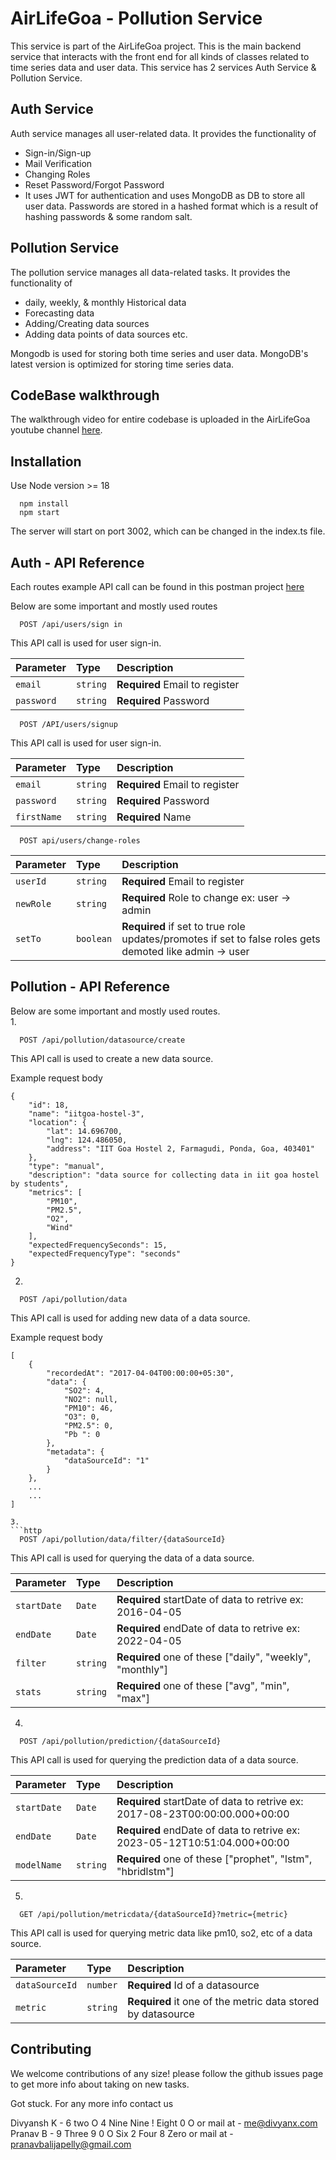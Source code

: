 # AirLifeGoa - Pollution Service  

This service is part of the AirLifeGoa project. This is the main backend service that interacts with the front end for all kinds of classes related to time series data and user data. This service has 2 services Auth Service & Pollution Service.

## Auth Service
Auth service manages all user-related data. It provides the functionality of 
 - Sign-in/Sign-up
 - Mail Verification
 - Changing Roles
 - Reset Password/Forgot Password
 - It uses JWT for authentication and uses MongoDB as DB to store all user data. Passwords are stored in a hashed format which is a result of hashing passwords &  some random salt.


## Pollution Service
The pollution service manages all data-related tasks. It provides the functionality of 
 - daily, weekly, & monthly Historical data 
 - Forecasting data
 - Adding/Creating data sources
 - Adding data points of data sources etc.

Mongodb is used for storing both time series and user data. MongoDB's latest version is optimized for storing time series data.

## CodeBase walkthrough 
The walkthrough video for entire codebase is uploaded in the AirLifeGoa youtube channel [here](https://www.youtube.com/@AirLifeGoa). 
 

## Installation

Use Node version >= 18

```
  npm install
  npm start
```

The server will start on port 3002, which can be changed in the index.ts file.






## Auth - API Reference

Each routes example API call can be found in this postman project [here](here)

Below are some important and mostly used routes
```http
  POST /api/users/sign in
```
  This API call is used for user sign-in.

| Parameter | Type     | Description                |
| :-------- | :------- | :------------------------- |
| `email` | `string` | **Required** Email to register |
| `password` | `string` | **Required**  Password |

```http
  POST /API/users/signup
```
  This API call is used for user sign-in.

| Parameter | Type     | Description                |
| :-------- | :------- | :------------------------- |
| `email` | `string` | **Required** Email to register |
| `password` | `string` | **Required**  Password |
| `firstName` | `string` |  **Required** Name | 

```http
  POST api/users/change-roles
```

| Parameter | Type     | Description                |
| :-------- | :------- | :------------------------- |
| `userId` | `string` | **Required** Email to register |
| `newRole` | `string` | **Required**  Role to change ex: user -> admin |
| `setTo` | `boolean` |  **Required** if set to true role updates/promotes if set to false roles gets demoted like admin -> user | 


## Pollution - API Reference

Below are some important and mostly used routes.        
1. 
```http
  POST /api/pollution/datasource/create
```
  This API call is used to create a new data source.

Example request body
``` 
{
    "id": 18,
    "name": "iitgoa-hostel-3",
    "location": {
        "lat": 14.696700,
        "lng": 124.486050,
        "address": "IIT Goa Hostel 2, Farmagudi, Ponda, Goa, 403401"
    },
    "type": "manual",
    "description": "data source for collecting data in iit goa hostel by students",
    "metrics": [
        "PM10",
        "PM2.5",
        "O2",
        "Wind"
    ],
    "expectedFrequencySeconds": 15,
    "expectedFrequencyType": "seconds"
}
```

2. 
```http
  POST /api/pollution/data
```
  This API call is used for adding new data of a data source.

Example request body
```
[
    {
        "recordedAt": "2017-04-04T00:00:00+05:30",
        "data": {
            "SO2": 4,
            "NO2": null,
            "PM10": 46,
            "O3": 0,
            "PM2.5": 0,
            "Pb ": 0
        },
        "metadata": {
            "dataSourceId": "1"
        }
    },
    ...
    ...
]

3. 
```http
  POST /api/pollution/data/filter/{dataSourceId}
```
  This API call is used for querying the data of a data source.

| Parameter | Type     | Description                |
| :-------- | :------- | :------------------------- |
| `startDate` | `Date` | **Required**  startDate of data to retrive ex: 2016-04-05 |
| `endDate` | `Date` | **Required**   endDate of data to retrive ex: 2022-04-05 |
| `filter` | `string` |  **Required**  one of these ["daily", "weekly", "monthly"]| 
| `stats` | `string` |  **Required** one of these ["avg", "min", "max"]|

4. 
```http
  POST /api/pollution/prediction/{dataSourceId}
```
This API call is used for querying the prediction data of a data source.

| Parameter | Type     | Description                |
| :-------- | :------- | :------------------------- |
| `startDate` | `Date` | **Required**  startDate of data to retrive ex: 2017-08-23T00:00:00.000+00:00 |
| `endDate` | `Date` | **Required**   endDate of data to retrive ex: 2023-05-12T10:51:04.000+00:00 |
| `modelName` | `string` |  **Required**  one of these ["prophet", "lstm", "hbridlstm"]| 

5. 
```http
  GET /api/pollution/metricdata/{dataSourceId}?metric={metric}
```
This API call is used for querying metric data like pm10, so2, etc of a data source.

| Parameter | Type     | Description                |
| :-------- | :------- | :------------------------- |
| `dataSourceId` | `number` | **Required**  Id of a datasource |
| `metric` | `string` | **Required**  it one of the metric data stored by datasource |

## Contributing

We welcome contributions of any size! please follow the github issues page to get more info about taking on new tasks.

Got stuck. For any more info contact us

Divyansh K - 6 two O 4 Nine Nine ! Eight 0 O or mail at - me@divyanx.com        
Pranav B - 9 Three 9 0 O Six 2 Four 8 Zero  or mail at - pranavbalijapelly@gmail.com

